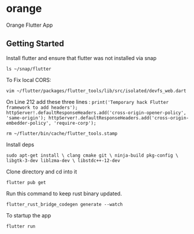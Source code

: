 # orange

Orange Flutter App

## Getting Started

Install flutter and ensure that flutter was not installed via snap

`ls ~/snap/flutter`  

To Fix local CORS:

`vim ~/flutter/packages/flutter_tools/lib/src/isolated/devfs_web.dart`

On Line 212 add these three lines :
`
    print('Temporary hack Flutter framework to add headers');
    httpServer!.defaultResponseHeaders.add('cross-origin-opener-policy', 'same-origin');
    httpServer!.defaultResponseHeaders.add('cross-origin-embedder-policy', 'require-corp');
`

`rm ~/flutter/bin/cache/flutter_tools.stamp`

Install deps

`sudo apt-get install \
      clang cmake git \
      ninja-build pkg-config \
      libgtk-3-dev liblzma-dev \
      libstdc++-12-dev`

Clone directory and cd into it

`flutter pub get`

Run this command to keep rust binary updated.

`flutter_rust_bridge_codegen generate --watch`

To startup the app

`flutter run`

